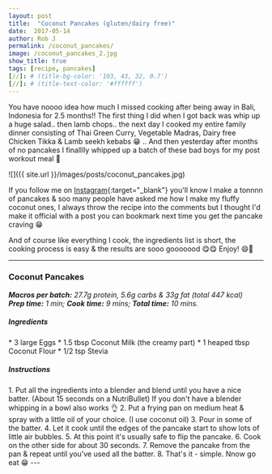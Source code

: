 ```yaml
---
layout: post
title:  "Coconut Pancakes (gluten/dairy free)"
date:  2017-05-14
author: Rob J
permalink: /coconut_pancakes/
image: /coconut_pancakes_2.jpg
show_title: true
tags: [recipe, pancakes]
[//]: # (title-bg-color: '103, 43, 32, 0.7')
[//]: # (title-text-color: '#ffffff')
---
```

You have noooo idea how much I missed cooking after being away in Bali, Indonesia for 2.5 months!!  The first thing I did when I got back was whip up a huge salad.. then lamb chops.. the next day I cooked my entire family dinner consisting of Thai Green Curry, Vegetable Madras, Dairy free Chicken Tikka & Lamb seekh kebabs 😁 .. And then yesterday after months of no pancakes I finalllly whipped up a batch of these bad boys for my post workout meal 💪

![]({{ site.url }}/images/posts/coconut_pancakes.jpg)

If you follow me on [Instagram](http://instagram.com/lowcarbrob){:target="_blank"} you'll know I make a tonnnn of pancakes & soo many people have asked me how I make my fluffy coconut ones, I always throw the recipe into the comments but I thought I'd make it official with a post you can bookmark next time you get the pancake craving 😁

And of course like everything I cook, the ingredients list is short, the cooking process is easy & the results are sooo gooooood 😋😋   Enjoy! 😄🙌

---

### Coconut Pancakes
__*Macros per batch:*__ _27.7g protein, 5.6g carbs & 33g fat (total 447 kcal)_  
__*Prep time:*__ _1 min;_ __*Cook time:*__ _9 mins;_ __*Total time:*__ _10 mins._

<h5 class='ingredient_title' markdown='1'>
Ingredients
</h5>

<div class='ingredient_list' markdown='1'>
* 3 large Eggs
* 1.5 tbsp Coconut Milk (the creamy part)
* 1 heaped tbsp Coconut Flour
* 1/2 tsp Stevia
</div>
<h5 class='ingredient_title' markdown='1'>
Instructions
</h5>
1. Put all the ingredients into a blender and blend until you have a nice batter.  (About 15 seconds on a NutriBullet)  If you don't have a blender whipping in a bowl also works 👌
2. Put a frying pan on medium heat & spray with a little oil of your choice. (I use coconut oil)
3. Pour in some of the batter.
4. Let it cook until the edges of the pancake start to show lots of little air bubbles.
5. At this point it's usually safe to flip the pancake.
6. Cook on the other side for about 30 seconds.
7. Remove the pancake from the pan & repeat until you've used all the batter.
8. That's it - simple.  Nnow go eat 😁
---

